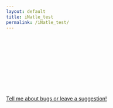 ```yaml
---
layout: default
title: iNatle_test
permalink: /iNatle_test/
---
```


<iframe id="shinyIframe" width="100%" style="border:0;"></iframe>

<!-- JavaScript to pass parameters -->
<script>
  function getQueryParams(url) {
    let params = {};
    let parser = new URL(url);
    let queryString = parser.search.slice(1);
    let pairs = queryString.split("&");

    pairs.forEach(function(pair) {
      let [key, value] = pair.split("=");
      params[key] = decodeURIComponent(value || "");
    });

    return params;
  }

  let currentUrl = window.location.href;
  let params = getQueryParams(currentUrl);
  let iframeUrl = "/iNatle_raw/index.html";

  let queryString = Object.keys(params).map(key => key + '=' + encodeURIComponent(params[key])).join('&');
  if (queryString) {
    iframeUrl += '?' + queryString;
  }

  document.getElementById('shinyIframe').src = iframeUrl;
  
  function adjustIframeHeight() {
    var iframe = document.getElementById('shinyIframe');
    var iframeDocument = iframe.contentDocument || iframe.contentWindow.document;

    var container = iframeDocument.getElementById('mycontainer');

    if (container) {
      iframe.style.height = container.scrollHeight + 'px';
    }
  }

  // Wait for iframe to load its content
  document.getElementById('shinyIframe').onload = function() {
    adjustIframeHeight();

    // Set up the ResizeObserver to monitor changes in the container's size
    var iframe = document.getElementById('shinyIframe');
    var iframeDocument = iframe.contentDocument || iframe.contentWindow.document;
    var container = iframeDocument.getElementById('mycontainer');

    if (container) {
      const resizeObserver = new ResizeObserver(adjustIframeHeight);
      resizeObserver.observe(container);
    }
  };
</script>

<br>

<a style="text-align: center" href="https://github.com/rmcminds/iNatle/issues">Tell me about bugs or leave a suggestion!</a>

